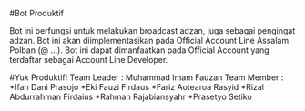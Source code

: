 #Bot Produktif

Bot ini berfungsi untuk melakukan broadcast adzan, juga sebagai pengingat adzan.
Bot ini akan diimplementasikan pada Official Account Line Assalam Polban (@ ...).
Bot ini dapat dimanfaatkan pada Official Account yang terdaftar sebagai Account Line Developer.

#Yuk Produktif!
Team Leader : Muhammad Imam Fauzan
Team Member :
*Ifan Dani Prasojo
*Eki Fauzi Firdaus
*Fariz Aotearoa Rasyid
*Rizal Abdurrahman Firdaius
*Rahman Rajabiansyahr
*Prasetyo Setiko
